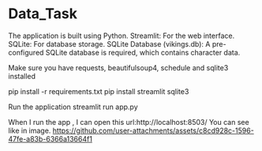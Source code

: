 # Data_Task

The application is built using Python.
Streamlit: For the web interface.
SQLite: For database storage.
SQLite Database (vikings.db): A pre-configured SQLite database is required, which contains character data.


Make sure you have requests, beautifulsoup4, schedule and sqlite3 installed

pip install -r requirements.txt
pip install streamlit sqlite3

Run the application
streamlit run app.py

When I run the app , I can open this url:http://localhost:8503/
You can see like in image.
https://github.com/user-attachments/assets/c8cd928c-1596-47fe-a83b-6366a13664f1
